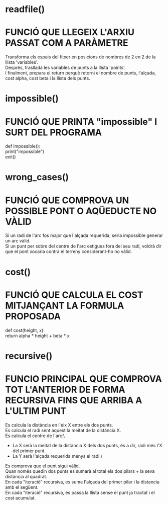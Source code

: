 # readfile()
# FUNCIÓ QUE LLEGEIX L'ARXIU PASSAT COM A PARÀMETRE
Transforma els espais del fitxer en posicions de nombres de 2 en 2 de la llista 'variables'.\
Després, trasllada les variables de punts a la llista 'points'.\
I finalment, prepara el return perquè retorni el nombre de punts, l'alçada, cost alpha, cost beta i la llista dels punts.


# impossible()
# FUNCIÓ QUE PRINTA "impossible" I SURT DEL PROGRAMA
def impossible():\
    print("impossible")\
    exit()


# wrong_cases()
# FUNCIÓ QUE COMPROVA UN POSSIBLE PONT O AQÜEDUCTE NO VÀLID
Si un radi de l'arc fos major que l'alçada requerida, seria impossible generar un arc vàlid.\
Si un punt per sobre del centre de l'arc estigues fora del seu radi, voldrà dir que el pont xocaria contra el terreny considerant-ho no vàlid.

# cost()
# FUNCIÓ QUE CALCULA EL COST MITJANÇANT LA FORMULA PROPOSADA
def cost(height, x):\
    return alpha * height + beta * x


# recursive()
# FUNCIO PRINCIPAL QUE COMPROVA TOT L'ANTERIOR DE FORMA RECURSIVA FINS QUE ARRIBA A L'ULTIM PUNT
Es calcula la distància en l'eix X entre els dos punts.\
Es calcula el radi sent aquest la meitat de la distància X.\
Es calcula el centre de l'arc:\
- La X serà la meitat de la distància X dels dos punts, és a dir, radi més l'X del primer punt.
- La Y serà l'alçada requerida menys el radi.\

Es comprova que el punt sigui vàlid.\
Quan només quedin dos punts es sumarà al total els dos pilars + la seva distància al quadrat.\
En cada "iteració" recursiva, es suma l'alçada del primer pilar i la distancia amb el següent.\
En cada "iteració" recursiva, es passa la llista sense el punt ja tractat i el cost acumulat.

